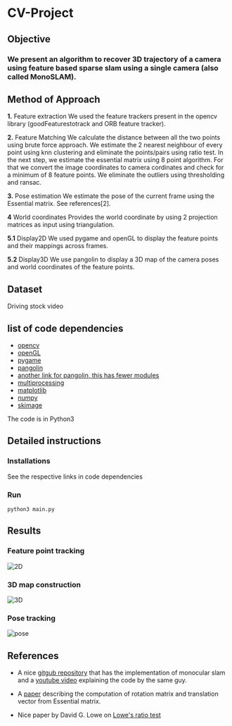 # CV-Project

## Objective
### We present an algorithm to recover 3D trajectory of a camera using feature based sparse slam using a single camera (also called MonoSLAM).     

##  Method of Approach
**1.** Feature extraction
We used the feature trackers present in the opencv library (goodFeaturestotrack and ORB feature tracker). 

**2.** Feature Matching
We calculate the distance between all the two points using brute force approach. We estimate the 2 nearest neighbour of every point using knn clustering and eliminate the points/pairs using ratio test. In the next step, we estimate the essential matrix using 8 point algorithm. For that we convert the image coordinates to camera cordinates and check for a minimum of 8 feature points. We eliminate the outliers using thresholding and ransac.       

**3.** Pose estimation
We estimate the pose of the current frame using the Essential matrix. See references[2].

**4** World coordinates
Provides the world coordinate by using 2 projection matrices as input using triangulation.

**5.1** Display2D 
We used pygame and openGL to display the feature points and their mappings across frames.

**5.2** Display3D
We use pangolin to display a 3D map of the camera poses and world coordinates of the feature points.

## Dataset
Driving stock video

## list of code dependencies
- [opencv](https://docs.opencv.org/3.4/d2/de6/tutorial_py_setup_in_ubuntu.html)
- [openGL](https://www.wikihow.com/Install-Mesa-(OpenGL)-on-Linux-Mint)
- [pygame](https://askubuntu.com/questions/399824/how-to-install-pygame)
- [pangolin](https://github.com/uoip/pangolin)
- [another link for pangolin, this has fewer modules](https://github.com/stevenlovegrove/Pangolin)
- [multiprocessing](https://stackoverflow.com/questions/43752560/install-multiprocessing-python3)
- [matplotlib](https://matplotlib.org/faq/installing_faq.html)
- [numpy](https://askubuntu.com/questions/868599/how-to-install-scipy-and-numpy-on-ubuntu-16-04)
- [skimage](https://scikit-image.org/docs/dev/install.html)

The code is in Python3

## Detailed instructions

### Installations
See the respective links in code dependencies

### Run
```
python3 main.py
```

## Results
### Feature point tracking
![2D](https://github.com/youknowwho-07/CV-Project/blob/master/2D.png)

### 3D map construction
![3D](https://github.com/youknowwho-07/CV-Project/blob/master/3D.png)

### Pose tracking
![pose](https://github.com/youknowwho-07/CV-Project/blob/master/pose.png)

## References
- A nice [gitgub repository](https://github.com/geohot/twitchslam) that has the implementation of monocular slam and a [youtube video](https://www.youtube.com/watch?v=7Hlb8YX2-W8&t=3022s&fbclid=IwAR03PKJjRhdYJNToQuG85p_t-NEvMCS-KuJ0ScR6q0I49SmKS40wzb48RIc) explaining the code by the same guy. 

- A [paper](http://www.maths.lth.se/matematiklth/personal/calle/datorseende13/notes/forelas6.pdf) describing the computation of rotation matrix and translation vector from Essential matrix.

- Nice paper by David G. Lowe on [Lowe's ratio test](https://www.cs.ubc.ca/~lowe/papers/ijcv04.pdf)
